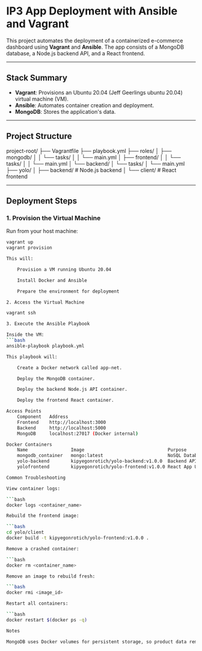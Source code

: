 # IP3 App Deployment with Ansible and Vagrant 

This project automates the deployment of a containerized e-commerce dashboard using **Vagrant** and **Ansible**. The app consists of a MongoDB database, a Node.js backend API, and a React frontend.

---

## Stack Summary

- **Vagrant**: Provisions an Ubuntu 20.04 (Jeff Geerlings ubuntu 20.04) virtual machine (VM).
- **Ansible**: Automates container creation and deployment.
- **MongoDB**: Stores the application's data.

---

## Project Structure

project-root/
├── Vagrantfile
├── playbook.yml
├── roles/
│ ├── mongodb/
│ │ └── tasks/
│ │ └── main.yml
│ ├── frontend/
│ │ └── tasks/
│ │ └── main.yml
│ └── backend/
│ └── tasks/
│ └── main.yml
├── yolo/
│ ├── backend/ # Node.js backend
│ └── client/ # React frontend


---

## Deployment Steps

### 1. Provision the Virtual Machine

Run from your host machine:

```bash
vagrant up 
vagrant provision

This will:

    Provision a VM running Ubuntu 20.04

    Install Docker and Ansible

    Prepare the environment for deployment

2. Access the Virtual Machine

vagrant ssh

3. Execute the Ansible Playbook

Inside the VM:
```bash
ansible-playbook playbook.yml

This playbook will:

    Create a Docker network called app-net.

    Deploy the MongoDB container.

    Deploy the backend Node.js API container.

    Deploy the frontend React container.

Access Points
    Component	Address
    Frontend	http://localhost:3000
    Backend	    http://localhost:5000
    MongoDB	    localhost:27017 (Docker internal)

Docker Containers
    Name	            Image	                            Purpose
    mongodb_container	mongo:latest	                    NoSQL Database
    yolo-backend	    kipyegonrotich/yolo-backend:v1.0.0	Backend API
    yolofrontend	    kipyegonrotich/yolo-frontend:v1.0.0	React App UI

Common Troubleshooting

View container logs:

```bash
docker logs <container_name>

Rebuild the frontend image:

```bash
cd yolo/client
docker build -t kipyegonrotich/yolo-frontend:v1.0.0 .

Remove a crashed container:

```bash
docker rm <container_name>

Remove an image to rebuild fresh:

```bash
docker rmi <image_id>

Restart all containers:

```bash
docker restart $(docker ps -q)

Notes

MongoDB uses Docker volumes for persistent storage, so product data remains intact even after halting or restarting Vagrant.


